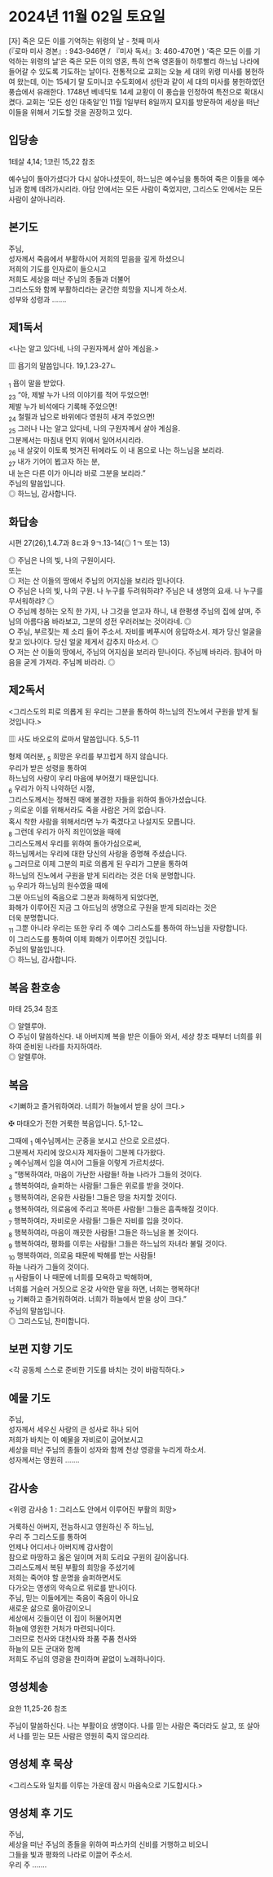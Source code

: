 # 2024년 11월 02일 토요일

[자] 죽은 모든 이를 기억하는 위령의 날 - 첫째 미사  
(『로마 미사 경본』: 943-946면 / 『미사 독서』3: 460-470면 )
‘죽은 모든 이를 기억하는 위령의 날’은 죽은 모든 이의 영혼, 특히 연옥 영혼들이 하루빨리 하느님 나라에 들어갈 수 있도록 기도하는 날이다. 전통적으로 교회는 오늘 세 대의 위령 미사를 봉헌하여 왔는데, 이는 15세기 말 도미니코 수도회에서 성탄과 같이 세 대의 미사를 봉헌하였던 풍습에서 유래한다. 1748년 베네딕토 14세 교황이 이 풍습을 인정하여 특전으로 확대시켰다. 교회는 ‘모든 성인 대축일’인 11월 1일부터 8일까지 묘지를 방문하여 세상을 떠난 이들을 위해서 기도할 것을 권장하고 있다.


## 입당송

1테살 4,14; 1코린 15,22 참조

예수님이 돌아가셨다가 다시 살아나셨듯이, 하느님은 예수님을 통하여 죽은 이들을 예수님과 함께 데려가시리라. 아담 안에서는 모든 사람이 죽었지만, 그리스도 안에서는 모든 사람이 살아나리라.  
  
## 본기도

주님,  
성자께서 죽음에서 부활하시어 저희의 믿음을 깊게 하셨으니  
저희의 기도를 인자로이 들으시고  
저희도 세상을 떠난 주님의 종들과 더불어  
그리스도와 함께 부활하리라는 굳건한 희망을 지니게 하소서.  
성부와 성령과 …….  
  
## 제1독서

<나는 알고 있다네, 나의 구원자께서 살아 계심을.>

▥ 욥기의 말씀입니다. 19,1.23-27ㄴ

<sub>1</sub> 욥이 말을 받았다.  
<sub>23</sub> “아, 제발 누가 나의 이야기를 적어 두었으면!  
제발 누가 비석에다 기록해 주었으면!  
<sub>24</sub> 철필과 납으로 바위에다 영원히 새겨 주었으면!  
<sub>25</sub> 그러나 나는 알고 있다네, 나의 구원자께서 살아 계심을.  
그분께서는 마침내 먼지 위에서 일어서시리라.  
<sub>26</sub> 내 살갗이 이토록 벗겨진 뒤에라도 이 내 몸으로 나는 하느님을 보리라.  
<sub>27</sub> 내가 기어이 뵙고자 하는 분,  
내 눈은 다른 이가 아니라 바로 그분을 보리라.”  
주님의 말씀입니다.  
◎ 하느님, 감사합니다.  
  
## 화답송

시편 27(26),1.4.7과 8ㄷ과 9ㄱ.13-14(◎ 1ㄱ 또는 13)

◎ 주님은 나의 빛, 나의 구원이시다.  
또는  
◎ 저는 산 이들의 땅에서 주님의 어지심을 보리라 믿나이다.  
○ 주님은 나의 빛, 나의 구원. 나 누구를 두려워하랴? 주님은 내 생명의 요새. 나 누구를 무서워하랴? ◎  
○ 주님께 청하는 오직 한 가지, 나 그것을 얻고자 하니, 내 한평생 주님의 집에 살며, 주님의 아름다움 바라보고, 그분의 성전 우러러보는 것이라네. ◎  
○ 주님, 부르짖는 제 소리 들어 주소서. 자비를 베푸시어 응답하소서. 제가 당신 얼굴을 찾고 있나이다. 당신 얼굴 제게서 감추지 마소서. ◎  
○ 저는 산 이들의 땅에서, 주님의 어지심을 보리라 믿나이다. 주님께 바라라. 힘내어 마음을 굳게 가져라. 주님께 바라라. ◎  
  
## 제2독서

<그리스도의 피로 의롭게 된 우리는 그분을 통하여 하느님의 진노에서 구원을 받게 될 것입니다.>

▥ 사도 바오로의 로마서 말씀입니다. 5,5-11

형제 여러분, <sub>5</sub> 희망은 우리를 부끄럽게 하지 않습니다.  
우리가 받은 성령을 통하여  
하느님의 사랑이 우리 마음에 부어졌기 때문입니다.  
<sub>6</sub> 우리가 아직 나약하던 시절,  
그리스도께서는 정해진 때에 불경한 자들을 위하여 돌아가셨습니다.  
<sub>7</sub> 의로운 이를 위해서라도 죽을 사람은 거의 없습니다.  
혹시 착한 사람을 위해서라면 누가 죽겠다고 나설지도 모릅니다.  
<sub>8</sub> 그런데 우리가 아직 죄인이었을 때에  
그리스도께서 우리를 위하여 돌아가심으로써,  
하느님께서는 우리에 대한 당신의 사랑을 증명해 주셨습니다.  
<sub>9</sub> 그러므로 이제 그분의 피로 의롭게 된 우리가 그분을 통하여  
하느님의 진노에서 구원을 받게 되리라는 것은 더욱 분명합니다.  
<sub>10</sub> 우리가 하느님의 원수였을 때에  
그분 아드님의 죽음으로 그분과 화해하게 되었다면,  
화해가 이루어진 지금 그 아드님의 생명으로 구원을 받게 되리라는 것은  
더욱 분명합니다.  
<sub>11</sub> 그뿐 아니라 우리는 또한 우리 주 예수 그리스도를 통하여 하느님을 자랑합니다.  
이 그리스도를 통하여 이제 화해가 이루어진 것입니다.  
주님의 말씀입니다.  
◎ 하느님, 감사합니다.  
  
## 복음 환호송

마태 25,34 참조

◎ 알렐루야.  
○ 주님이 말씀하신다. 내 아버지께 복을 받은 이들아 와서, 세상 창조 때부터 너희를 위하여 준비된 나라를 차지하여라.  
◎ 알렐루야.  
  
## 복음

<기뻐하고 즐거워하여라. 너희가 하늘에서 받을 상이 크다.>

✠ 마태오가 전한 거룩한 복음입니다. 5,1-12ㄴ

그때에 <sub>1</sub> 예수님께서는 군중을 보시고 산으로 오르셨다.  
그분께서 자리에 앉으시자 제자들이 그분께 다가왔다.  
<sub>2</sub> 예수님께서 입을 여시어 그들을 이렇게 가르치셨다.  
<sub>3</sub> “행복하여라, 마음이 가난한 사람들! 하늘 나라가 그들의 것이다.  
<sub>4</sub> 행복하여라, 슬퍼하는 사람들! 그들은 위로를 받을 것이다.  
<sub>5</sub> 행복하여라, 온유한 사람들! 그들은 땅을 차지할 것이다.  
<sub>6</sub> 행복하여라, 의로움에 주리고 목마른 사람들! 그들은 흡족해질 것이다.  
<sub>7</sub> 행복하여라, 자비로운 사람들! 그들은 자비를 입을 것이다.  
<sub>8</sub> 행복하여라, 마음이 깨끗한 사람들! 그들은 하느님을 볼 것이다.  
<sub>9</sub> 행복하여라, 평화를 이루는 사람들! 그들은 하느님의 자녀라 불릴 것이다.  
<sub>10</sub> 행복하여라, 의로움 때문에 박해를 받는 사람들!  
하늘 나라가 그들의 것이다.  
<sub>11</sub> 사람들이 나 때문에 너희를 모욕하고 박해하며,  
너희를 거슬러 거짓으로 온갖 사악한 말을 하면, 너희는 행복하다!  
<sub>12</sub> 기뻐하고 즐거워하여라. 너희가 하늘에서 받을 상이 크다.”  
주님의 말씀입니다.  
◎ 그리스도님, 찬미합니다.  
  
## 보편 지향 기도

<각 공동체 스스로 준비한 기도를 바치는 것이 바람직하다.>

  
## 예물 기도

주님,  
성자께서 세우신 사랑의 큰 성사로 하나 되어  
저희가 바치는 이 예물을 자비로이 굽어보시고  
세상을 떠난 주님의 종들이 성자와 함께 천상 영광을 누리게 하소서.  
성자께서는 영원히 …….  
  
## 감사송

<위령 감사송 1 : 그리스도 안에서 이루어진 부활의 희망>

거룩하신 아버지, 전능하시고 영원하신 주 하느님,  
우리 주 그리스도를 통하여  
언제나 어디서나 아버지께 감사함이  
참으로 마땅하고 옳은 일이며 저희 도리요 구원의 길이옵니다.  
그리스도께서 복된 부활의 희망을 주셨기에  
저희는 죽어야 할 운명을 슬퍼하면서도  
다가오는 영생의 약속으로 위로를 받나이다.  
주님, 믿는 이들에게는 죽음이 죽음이 아니요  
새로운 삶으로 옮아감이오니  
세상에서 깃들이던 이 집이 허물어지면  
하늘에 영원한 거처가 마련되나이다.  
그러므로 천사와 대천사와 좌품 주품 천사와  
하늘의 모든 군대와 함께  
저희도 주님의 영광을 찬미하며 끝없이 노래하나이다.  
  
## 영성체송

요한 11,25-26 참조

주님이 말씀하신다. 나는 부활이요 생명이다. 나를 믿는 사람은 죽더라도 살고, 또 살아서 나를 믿는 모든 사람은 영원히 죽지 않으리라.  
  
## 영성체 후 묵상

<그리스도와 일치를 이루는 가운데 잠시 마음속으로 기도합시다.>  
## 영성체 후 기도

주님,  
세상을 떠난 주님의 종들을 위하여 파스카의 신비를 거행하고 비오니  
그들을 빛과 평화의 나라로 이끌어 주소서.  
우리 주 …….